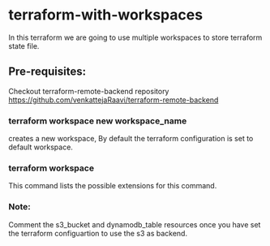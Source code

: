 # terraform-with-workspaces
In this terraform we are going to use multiple workspaces to store terraform state file.

## Pre-requisites:
Checkout terraform-remote-backend repository https://github.com/venkattejaRaavi/terraform-remote-backend

### terraform workspace new workspace_name
creates a new workspace, By default the terraform configuration is set to default workspace.

### terraform workspace 
This command lists the possible extensions for this command.

### Note:
Comment the s3_bucket and dynamodb_table resources once you have set the terraform configuartion to use the s3 as backend. 
